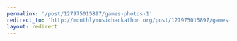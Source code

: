 ```yaml
---
permalink: '/post/127975015897/games-photos-1'
redirect_to: 'http://monthlymusichackathon.org/post/127975015897/games-photos-1'
layout: redirect
---
```

